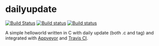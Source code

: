 # dailyupdate 
[![Build Status](https://travis-ci.com/litalidev/dailyupdate.svg?branch=main)](https://travis-ci.com/litalidev/dailyupdate)
[![Build status](https://ci.appveyor.com/api/projects/status/github/litalidev/dailyupdate?svg=true)](https://ci.appveyor.com/project/litalidev/dailyupdate/branch/main)
[![Build status](https://github.com/litalidev/dailyupdate/actions/workflows/c-cpp.yml/badge.svg)](https://github.com/litalidev/dailyupdate/actions/workflows/c-cpp.yml)


A simple helloworld written in C with daily update (both .c and tag) and integrated with [Appveyor](https://ci.appveyor.com/project/litalidev/dailyupdate) and [Travis CI](https://travis-ci.com/litalidev/dailyupdate).

